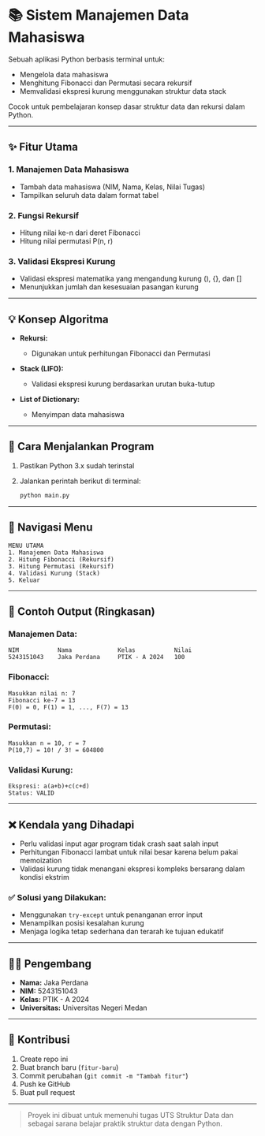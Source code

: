 # 📚 Sistem Manajemen Data Mahasiswa

Sebuah aplikasi Python berbasis terminal untuk:

* Mengelola data mahasiswa
* Menghitung Fibonacci dan Permutasi secara rekursif
* Memvalidasi ekspresi kurung menggunakan struktur data stack

Cocok untuk pembelajaran konsep dasar struktur data dan rekursi dalam Python.

---

## ✨ Fitur Utama

### 1. Manajemen Data Mahasiswa

* Tambah data mahasiswa (NIM, Nama, Kelas, Nilai Tugas)
* Tampilkan seluruh data dalam format tabel

### 2. Fungsi Rekursif

* Hitung nilai ke-n dari deret Fibonacci
* Hitung nilai permutasi P(n, r)

### 3. Validasi Ekspresi Kurung

* Validasi ekspresi matematika yang mengandung kurung (), {}, dan \[]
* Menunjukkan jumlah dan kesesuaian pasangan kurung

---

## 💡 Konsep Algoritma

* **Rekursi:**

  * Digunakan untuk perhitungan Fibonacci dan Permutasi

* **Stack (LIFO):**

  * Validasi ekspresi kurung berdasarkan urutan buka-tutup

* **List of Dictionary:**

  * Menyimpan data mahasiswa

---

## 🔧 Cara Menjalankan Program

1. Pastikan Python 3.x sudah terinstal
2. Jalankan perintah berikut di terminal:

   ```bash
   python main.py
   ```

---

## 🔹 Navigasi Menu

```
MENU UTAMA
1. Manajemen Data Mahasiswa
2. Hitung Fibonacci (Rekursif)
3. Hitung Permutasi (Rekursif)
4. Validasi Kurung (Stack)
5. Keluar
```

---

## 📄 Contoh Output (Ringkasan)

### Manajemen Data:

```
NIM           Nama             Kelas           Nilai
5243151043    Jaka Perdana     PTIK - A 2024   100
```

### Fibonacci:

```
Masukkan nilai n: 7
Fibonacci ke-7 = 13
F(0) = 0, F(1) = 1, ..., F(7) = 13
```

### Permutasi:

```
Masukkan n = 10, r = 7
P(10,7) = 10! / 3! = 604800
```

### Validasi Kurung:

```
Ekspresi: a(a+b)+c(c+d)
Status: VALID
```

---

## ❌ Kendala yang Dihadapi

* Perlu validasi input agar program tidak crash saat salah input
* Perhitungan Fibonacci lambat untuk nilai besar karena belum pakai memoization
* Validasi kurung tidak menangani ekspresi kompleks bersarang dalam kondisi ekstrim

### ✅ Solusi yang Dilakukan:

* Menggunakan `try-except` untuk penanganan error input
* Menampilkan posisi kesalahan kurung
* Menjaga logika tetap sederhana dan terarah ke tujuan edukatif

---

## 👨‍💼 Pengembang

* **Nama:** Jaka Perdana
* **NIM:** 5243151043
* **Kelas:** PTIK - A 2024
* **Universitas:** Universitas Negeri Medan

---

## 🙌 Kontribusi

1. Create repo ini
2. Buat branch baru (`fitur-baru`)
3. Commit perubahan (`git commit -m "Tambah fitur"`)
4. Push ke GitHub
5. Buat pull request

---

> Proyek ini dibuat untuk memenuhi tugas UTS Struktur Data dan sebagai sarana belajar praktik struktur data dengan Python.
